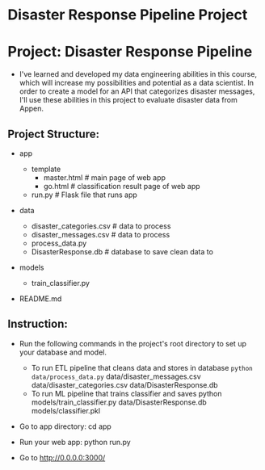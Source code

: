 # Disaster Response Pipeline Project

# Project: Disaster Response Pipeline

- I've learned and developed my data engineering abilities in this course, which will increase my possibilities and potential as a data scientist. In order to create a model for an API that categorizes disaster messages, I'll use these abilities in this project to evaluate disaster data from Appen.

## Project Structure:

- app
	+ template
		+ master.html  # main page of web app
		+ go.html  # classification result page of web app
	+ run.py  # Flask file that runs app

- data
	+ disaster_categories.csv  # data to process 
	+ disaster_messages.csv  # data to process
	+ process_data.py
 	+ DisasterResponse.db   # database to save clean data to

- models
	+ train_classifier.py 

- README.md

## Instruction:

- Run the following commands in the project's root directory to set up your database and model.

	+ To run ETL pipeline that cleans data and stores in database ```python data/process_data.py``` data/disaster_messages.csv data/disaster_categories.csv data/DisasterResponse.db
	+ To run ML pipeline that trains classifier and saves python models/train_classifier.py data/DisasterResponse.db models/classifier.pkl
- Go to app directory: cd app

- Run your web app: python run.py

- Go to http://0.0.0.0:3000/
